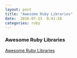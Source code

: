 ```yaml
---
layout: post
title: "Awesome Ruby Libraries"
date:  2016-07-13  0:41:28
categories: ruby
---
```


### Awesome Ruby Libraries

[Awesome Ruby Libraries](http://awesome-ruby.com/#awesome-ruby)
